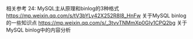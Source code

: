 

相关参考
	24: MySQL主从原理和binlog的3种格式
	https://mp.weixin.qq.com/s/tV3bYLy42X252R8I8_HnFw  关于MySQL binlog的一些知识点
	https://mp.weixin.qq.com/s/_3tvvTNMmXp0GIy1CPQ2bg  关于MySQL binlog中的内容分析


